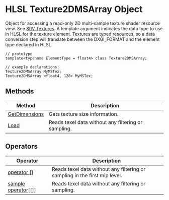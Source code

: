 # HLSL Texture2DMSArray Object

Object for accessing a read-only 2D multi-sample texture shader resource view.  See [SRV Textures](hlsl-resource-objects.md#srv-textures).
A template argument indicates the data type to use in HLSL for the texture element.
Textures are typed resources, so a data conversion step will translate between the DXGI_FORMAT and the element type declared in HLSL.

```HLSL
// prototype
template<typename ElementType = float4> class Texture2DMSArray;

// example declarations:
Texture2DMSArray MyMSTex;
Texture2DMSArray <float4, 128> MyMSTex;
```

## Methods

| Method | Description |
| - | - |
| [GetDimensions](#hlsl-method-getDimensions) | Gets texture size information. |
| [Load](#hlsl-method-load.md) | Reads texel data without any filtering or sampling. |

## Operators

| Operator | Description |
| - | - |
| [operator \[\]](#hlsl-operator) | Reads texel data without any filtering or sampling in the first mip level. |
| [sample operator\[\[\]\]](#hlsl-operator-sample.md) | Reads texel data without any filtering or sampling. |